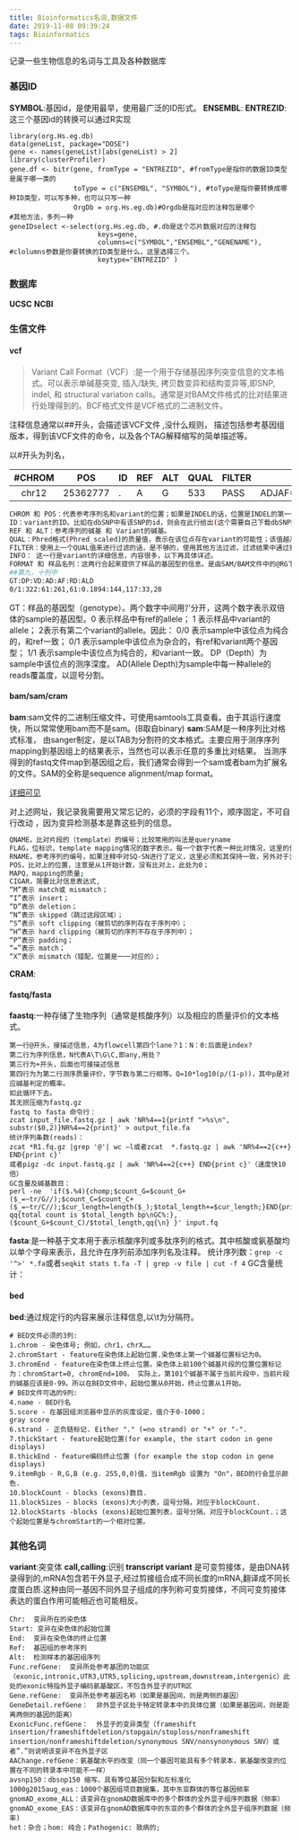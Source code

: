 ```yaml
---
title: Bioinformatics名词,数据文件
date: 2019-11-08 09:39:24
tags: Bioinformatics 
---
```

记录一些生物信息的名词与工具及各种数据库
<!--more-->

### 基因ID

**SYMBOL**:基因id，是使用最早，使用最广泛的ID形式。
**ENSEMBL**:
**ENTREZID**:
这三个基因id的转换可以通过R实现

```
library(org.Hs.eg.db)
data(geneList, package="DOSE")
gene <- names(geneList)[abs(geneList) > 2]
library(clusterProfiler)
gene.df <- bitr(gene, fromType = "ENTREZID", #fromType是指你的数据ID类型是属于哪一类的
                toType = c("ENSEMBL", "SYMBOL"), #toType是指你要转换成哪种ID类型，可以写多种，也可以只写一种
                OrgDb = org.Hs.eg.db)#Orgdb是指对应的注释包是哪个
#其他方法，多列一种
geneIDselect <-select(org.Hs.eg.db, #.db是这个芯片数据对应的注释包
                      keys=gene,
                      columns=c("SYMBOL","ENSEMBL","GENENAME"), #clolumns参数是你要转换的ID类型是什么，这里选择三个。
                      keytype="ENTREZID" )
```
### 数据库
**UCSC**
**NCBI**

### 生信文件
#### vcf
> Variant Call Format（VCF）:是一个用于存储基因序列突变信息的文本格式。可以表示单碱基突变, 插入/缺失, 拷贝数变异和结构变异等,即SNP, indel, 和 structural variation calls。通常是对BAM文件格式的比对结果进行处理得到的。BCF格式文件是VCF格式的二进制文件。

注释信息通常以##开头，会描述该VCF文件 ,没什么规则， 描述包括参考基因组版本，得到该VCF文件的命令，以及各个TAG解释缩写的简单描述等。

以#开头为列名，


| #CHROM | POS      | ID   | REF  | ALT  | QUAL | FILTER | INFO                                                         | FORMAT                | demo_ajtk                              |
| :---: | -------- | ---- | ---- | ---- | ---- | ------ | ------------------------------------------------------------ | --------------------- | -------------------------------------- |
| chr12 | 25362777 | .    | A    | G    | 533  | PASS   | ADJAF=0;AF=0.1894;BIAS=2:2;DP=322;DUPRATE=0;HIAF=0.1894;HICNT=61;HICOV=322;LSEQ=TTCTTTTTCTTCTTTTTACC;MQ=60;MSI=1;MSILEN=1;NM=1.4;ODDRATIO=1.04417;PMEAN=23.7;PSTD=1;QSTD=0;QUAL=90;REFBIAS=144:117;RSEQ=TCTTTGCTCATCTTTTCTTT;SAMPLE=demo_ajtk;SBF=0.88733;SHIFT3=0;SN=122;SPANPAIR=0;SPLITREAD=0;TYPE=SNV;VARBIAS=33:28;VD=61 | GT:DP:VD:AD:AF:RD:ALD | 0/1:322:61:261,61:0.1894:144,117:33,28 |


```bash
CHROM 和 POS：代表参考序列名和variant的位置；如果是INDEL的话，位置是INDEL的第一个碱基位置。
ID：variant的ID。比如在dbSNP中有该SNP的id，则会在此行给出(这个需要自己下载dbSNP数据库文件进行注释才有的)。若没有或者注释不上，则用'.'表示其为一个novel variant。
REF 和 ALT：参考序列的碱基 和 Variant的碱基。
QUAL：Phred格式(Phred_scaled)的质量值，表示在该位点存在variant的可能性；该值越高，则variant的可能性越大；计算方法：Phred值 = -10 * log (1-p) p为variant存在的概率;
FILTER：使用上一个QUAL值来进行过滤的话，是不够的，使用其他方法过滤，过滤结果中通过则该值为”PASS”;若variant不可靠，则该项不为”PASS”或”.”。
INFO： 这一行是variant的详细信息，内容很多，以下再具体详述。
FORMAT 和 样品名列：这两行合起来提供了样品的基因型的信息。是由SAM/BAM文件中的@RG下的 SM 标签决定的。或者变异检测软件自己定义的。
##第九，十列中
GT:DP:VD:AD:AF:RD:ALD 
0/1:322:61:261,61:0.1894:144,117:33,28
```

GT：样品的基因型（genotype）。两个数字中间用’/'分开，这两个数字表示双倍体的sample的基因型。0 表示样品中有ref的allele； 1 表示样品中variant的allele； 2表示有第二个variant的allele。因此： 0/0 表示sample中该位点为纯合的，和ref一致； 0/1 表示sample中该位点为杂合的，有ref和variant两个基因型； 1/1 表示sample中该位点为纯合的，和variant一致。 
DP（Depth）为sample中该位点的测序深度。
AD(Allele Depth)为sample中每一种allele的reads覆盖度，以逗号分割。


#### bam/sam/cram

**bam**:sam文件的二进制压缩文件，可使用samtools工具查看。由于其运行速度快，所以常常使用bam而不是sam。(B取自binary)
**sam**:SAM是一种序列比对格式标准， 由sanger制定，是以TAB为分割符的文本格式。主要应用于测序序列mapping到基因组上的结果表示，当然也可以表示任意的多重比对结果。
当测序得到的fastq文件map到基因组之后，我们通常会得到一个sam或者bam为扩展名的文件。SAM的全称是sequence alignment/map format。

[详细可见]( https://vip.biotrainee.com/d/162-sam )

对上述网址，我记录我需要用又常忘记的，必须的字段有11个，顺序固定，不可自行改动 ，因为变异检测基本是靠这些列的信息。

```bash
QNAME，比对片段的（template）的编号；比较常用的叫法是queryname
FLAG，位标识，template mapping情况的数字表示，每一个数字代表一种比对情况，这里的值是符合情况的数字相加总和；
RNAME，参考序列的编号，如果注释中对SQ-SN进行了定义，这里必须和其保持一致，另外对于没有mapping上的序列，这里是’*‘；
POS，比对上的位置，注意是从1开始计数，没有比对上，此处为0；
MAPQ，mapping的质量;
CIGAR，简要比对信息表达式,
“M”表示 match或 mismatch；
“I”表示 insert；
“D”表示 deletion；
“N”表示 skipped（跳过这段区域）；
“S”表示 soft clipping（被剪切的序列存在于序列中）；
“H”表示 hard clipping（被剪切的序列不存在于序列中）；
“P”表示 padding；
“=”表示 match；
“X”表示 mismatch（错配，位置是一一对应的）；
```

**CRAM**:



#### fastq/fasta

**faastq**:一种存储了生物序列（通常是核酸序列）以及相应的质量评价的文本格式。
```
第一行@开头，接描述信息，4为flowcell第四个lane？1：N：0:后面是index?
第二行为序列信息，N代表A\T\G\C,即any,用处？
第三行为+开头，后面也可接描述信息
第四行为为第二行测序质量评价，字节数与第二行相等。Q=10*log10(p/(1-p))，其中p是对应碱基判定的概率。
如此循环下去。
其无损压缩为fastq.gz
fastq to fasta 命令行：
zcat input_file.fastq.gz | awk 'NR%4==1{printf ">%s\n", substr($0,2)}NR%4==2{print}' > output_file.fa
统计序列条数(reads)：
zcat *R1.fq.gz |grep '@'| wc –l或者zcat  *.fastq.gz | awk 'NR%4==2{c++} END{print c}'
或者pigz -dc input.fastq.gz | awk 'NR%4==2{c++} END{print c}'（速度快10倍）
GC含量及碱基数目：
perl -ne  'if($.%4){chomp;$count_G=$count_G+($_=~tr/G//);$count_C=$count_C+($_=~tr/C//);$cur_length=length($_);$total_length+=$cur_length;}END{print qq{total count is $total_length bp\nGC%:},($count_G+$count_C)/$total_length,qq{\n} }' input.fq
```
**fasta**:是一种基于文本用于表示核酸序列或多肽序列的格式。其中核酸或氨基酸均以单个字母来表示，且允许在序列前添加序列名及注释。
统计序列数：`grep -c '^>' *.fa`或者`seqkit stats t.fa -T | grep -v file | cut -f 4`
GC含量统计：

#### bed

**bed**:通过规定行的内容来展示注释信息,以\t为分隔符。
```
# BED文件必须的3列:
1.chrom - 染色体号; 例如，chr1，chrX……
2.chromStart - feature在染色体上起始位置.染色体上第一个碱基位置标记为0。
3.chromEnd - feature在染色体上终止位置。染色体上前100个碱基片段的位置位置标记为：chromStart=0, chromEnd=100。 实际上，第101个碱基不属于当前片段中，当前片段的碱基应该是0-99。所以在BED文件中，起始位置从0开始，终止位置从1开始。
# BED文件可选的9列:
4.name - BED行名
5.score - 在基因组浏览器中显示的灰度设定，值介于0-1000；
gray score
6.strand - 正负链标记. Either "." (=no strand) or "+" or "-".
7.thickStart - feature起始位置(for example, the start codon in gene displays)
8.thickEnd - feature编码终止位置 (for example the stop codon in gene displays)
9.itemRgb - R,G,B (e.g. 255,0,0)值，当itemRgb 设置为 "On"，BED的行会显示颜色.
10.blockCount - blocks (exons)数目.
11.blockSizes - blocks (exons)大小列表，逗号分隔，对应于blockCount.
12.blockStarts -blocks (exons)起始位置列表，逗号分隔，对应于blockCount.；这个起始位置是与chromStart的一个相对位置。
```

### 其他名词

**variant**:突变体
**call,calling**:识别
**transcript variant** 是可变剪接体，是由DNA转录得到的,mRNA包含若干外显子,经过剪接组合成不同长度的mRNA,翻译成不同长度蛋白质.这种由同一基因不同外显子组成的序列称可变剪接体，不同可变剪接体表达的蛋白作用可能相近也可能相反。

```
Chr:  变异所在的染色体
Start: 变异在染色体的起始位置
End:  变异在染色体的终止位置
Ref:  基因组的参考序列
Alt:  检测样本的基因组序列
Func.refGene:  变异所处参考基团的功能区（exonic,intronic,UTR3,UTR5,splicing,upstream,downstream,intergenic）此处的exonic特指外显子编码氨基酸区，不包含外显子的UTR区
Gene.refGene:  变异所处参考基因名称（如果是基因间，则是两侧的基因）
GeneDetail.refGene：  非外显子区处于特定转录本中的具体位置（如果是基因间，则是距离两侧的基因的距离）
ExonicFunc.refGene：  外显子的变异类型（frameshift insertion/frameshiftdeletion/stopgain/stoploss/nonframeshift insertion/nonframeshiftdeletion/synonymous SNV/nonsynonymous SNV）或者”.”则说明该变异不在外显子区
AAChange.refGene：氨基酸水平的改变（同一个基因可能具有多个转录本，氨基酸改变的位置在不同的转录本中可能不一样）
avsnp150：dbsnp150 缩写，具有等位基因分裂和左标准化
1000g2015aug_eas：1000个基因组项目数据集，其中东亚群体的等位基因频率
gnomAD_exome_ALL：该变异在gnomAD数据库中的多个群体的全外显子组序列数据（频率）
gnomAD_exome_EAS：该变异在gnomAD数据库中的东亚的多个群体的全外显子组序列数据（频率)
het：杂合；hom: 纯合；Pathogenic: 致病的;
```

